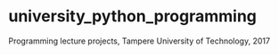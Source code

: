 # university_python_programming
Programming lecture projects, Tampere University of Technology, 2017
